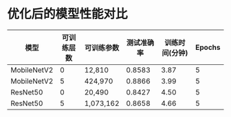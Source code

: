 # 优化后的模型性能对比

| 模型 | 可训练层数 | 可训练参数 | 测试准确率 | 训练时间(分钟) | Epochs |
|------|------------|------------|------------|----------------|--------|
| MobileNetV2 | 0 | 12,810 | 0.8583 | 3.87 | 5 |
| MobileNetV2 | 5 | 424,970 | 0.8866 | 3.99 | 5 |
| ResNet50 | 0 | 20,490 | 0.8427 | 4.50 | 5 |
| ResNet50 | 5 | 1,073,162 | 0.8658 | 4.66 | 5 |
